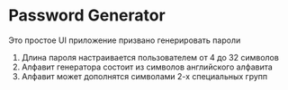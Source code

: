 # Password Generator

Это простое UI приложение призвано генерировать пароли

1) Длина пароля настраивается пользователем от 4 до 32 символов
2) Алфавит генератора состоит из символов английского алфавита
3) Алфавит может дополнятся символами 2-х специальных групп
